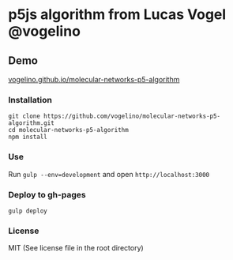 # p5js algorithm from Lucas Vogel @vogelino

## Demo
[vogelino.github.io/molecular-networks-p5-algorithm](vogelino.github.io/molecular-networks-p5-algorithm)

### Installation
```
git clone https://github.com/vogelino/molecular-networks-p5-algorithm.git
cd molecular-networks-p5-algorithm
npm install
```

### Use
Run `gulp --env=development` and open `http://localhost:3000`

### Deploy to gh-pages
```
gulp deploy
```


### License
MIT (See license file in the root directory)
